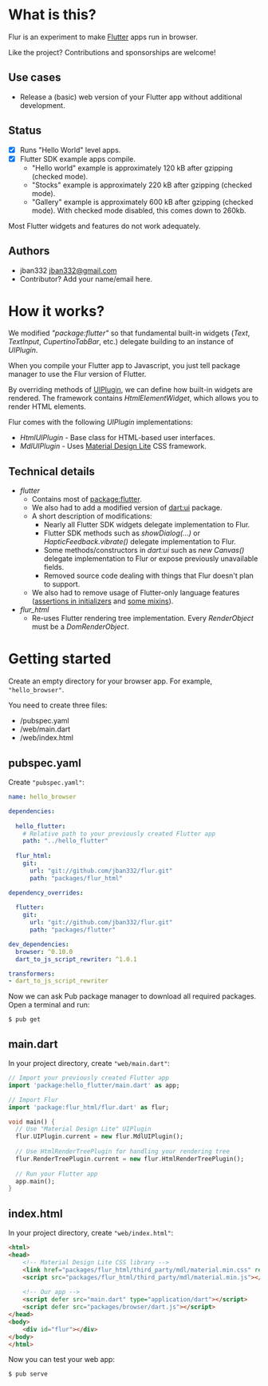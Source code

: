 # What is this?

Flur is an experiment to make [Flutter](https://flutter.io) apps run in browser.

Like the project? Contributions and sponsorships are welcome!

## Use cases
* Release a (basic) web version of your Flutter app without additional development.

## Status
* [X] Runs "Hello World" level apps.
* [X] Flutter SDK example apps compile.
  * "Hello world" example is approximately 120 kB after gzipping (checked mode). 
  * "Stocks" example is approximately 220 kB after gzipping (checked mode). 
  * "Gallery" example is approximately 600 kB after gzipping (checked mode). With checked mode disabled, this comes down to 260kb.

Most Flutter widgets and features do not work adequately.

## Authors
  * jban332 <jban332@gmail.com>
  * Contributor? Add your name/email here.

# How it works?
We modified _"package:flutter"_ so that fundamental built-in widgets (_Text_, _TextInput_, _CupertinoTabBar_, etc.) delegate building to an instance of _UIPlugin_.

When you compile your Flutter app to Javascript, you just tell package manager to use the Flur version of Flutter.

By overriding methods of [UIPlugin](https://github.com/jban332/flur/blob/master/packages/flur/lib/src/ui_plugin.dart), we can define how built-in widgets are rendered.
The framework contains _HtmlElementWidget_, which allows you to render HTML elements.

Flur comes with the following _UIPlugin_ implementations:
  * _HtmlUIPlugin_ - Base class for HTML-based user interfaces.
  * _MdlUIPlugin_ - Uses [Material Design Lite](https://getmdl.io/) CSS framework.

## Technical details
* _flutter_
    * Contains most of [package:flutter](https://github.com/flutter/flutter/tree/master/packages/flutter).
    * We also had to add a modified version of [dart:ui](https://github.com/flutter/engine/tree/master/lib/ui) package.
    * A short description of modifications:
      * Nearly all Flutter SDK widgets delegate implementation to Flur.
      * Flutter SDK methods such as _showDialog(...)_ or _HapticFeedback.vibrate()_ delegate implementation to Flur.
      * Some methods/constructors in _dart:ui_ such as _new Canvas()_ delegate implementation to Flur or expose
        previously unavailable fields.
      * Removed source code dealing with things that Flur doesn't plan to support.
    * We also had to remove usage of Flutter-only language features ([assertions in initializers](https://github.com/dart-lang/sdk/issues/27141) and [some
      mixins](https://github.com/dart-lang/sdk/issues/15101)).
* _flur_html_ 
  * Re-uses Flutter rendering tree implementation. Every _RenderObject_ must be a _DomRenderObject_. 

# Getting started
Create an empty directory for your browser app. For example, `"hello_browser"`.

You need to create three files:
  * /pubspec.yaml
  * /web/main.dart
  * /web/index.html

## pubspec.yaml
Create `"pubspec.yaml"`:

```yaml
name: hello_browser

dependencies:
  
  hello_flutter:
    # Relative path to your previously created Flutter app
    path: "../hello_flutter"
  
  flur_html:
    git:
      url: "git://github.com/jban332/flur.git"
      path: "packages/flur_html"

dependency_overrides:
  
  flutter:
    git:
      url: "git://github.com/jban332/flur.git"
      path: "packages/flutter"

dev_dependencies:
  browser: ^0.10.0
  dart_to_js_script_rewriter: ^1.0.1

transformers:
- dart_to_js_script_rewriter
```

Now we can ask Pub package manager to download all required packages. Open a terminal and run:
```
$ pub get
```

## main.dart
In your project directory, create `"web/main.dart"`:

```dart
// Import your previously created Flutter app
import 'package:hello_flutter/main.dart' as app;

// Import Flur
import 'package:flur_html/flur.dart' as flur;

void main() {
  // Use "Material Design Lite" UIPlugin
  flur.UIPlugin.current = new flur.MdlUIPlugin();
  
  // Use HtmlRenderTreePlugin for handling your rendering tree
  flur.RenderTreePlugin.current = new flur.HtmlRenderTreePlugin();
 
  // Run your Flutter app
  app.main();
}
```

## index.html
In your project directory, create `"web/index.html"`:

```html
<html>
<head>
    <!-- Material Design Lite CSS library -->
    <link href="packages/flur_html/third_party/mdl/material.min.css" rel="stylesheet" />
    <script src="packages/flur_html/third_party/mdl/material.min.js"></script>
    
    <!-- Our app -->
    <script defer src="main.dart" type="application/dart"></script>
    <script defer src="packages/browser/dart.js"></script>
</head>
<body>
    <div id="flur"></div>
</body>
</html>

```

Now you can test your web app:

```$ pub serve```

